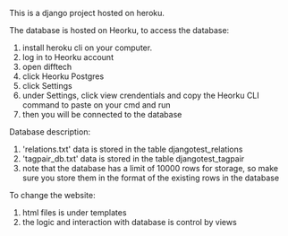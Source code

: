 This is a django project hosted on heroku.

The database is hosted on Heorku, to access the database:
1. install heroku cli on your computer.
2. log in to Heorku account
3. open difftech
4. click Heorku Postgres
5. click Settings
6. under Settings, click view crendentials and copy the Heorku CLI command to paste on your cmd and run
7. then you will be connected to the database

Database description:
1. 'relations.txt' data is stored in the table djangotest_relations
2. 'tagpair_db.txt' data is stored in the table djangotest_tagpair
3. note that the database has a limit of 10000 rows for storage, so make sure you store them in the format of the existing rows in the database

To change the website:
1. html files is under templates
2. the logic and interaction with database is control by views

